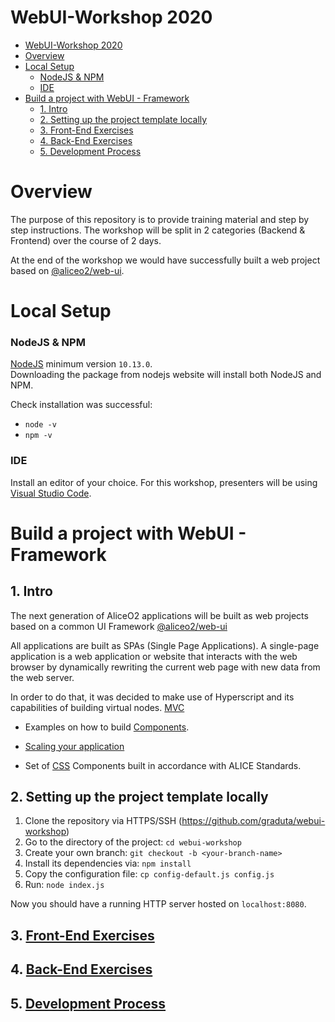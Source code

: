 # WebUI-Workshop 2020

- [WebUI-Workshop 2020](#webui-workshop-2020)
- [Overview](#overview)
- [Local Setup](#local-setup)
    - [NodeJS & NPM](#nodejs--npm)
    - [IDE](#ide)
- [Build a project with WebUI - Framework](#build-a-project-with-webui---framework)
  - [1. Intro](#1-intro)
  - [2. Setting up the project template locally](#2-setting-up-the-project-template-locally)
  - [3. Front-End Exercises](#3-front-end-exercises)
  - [4. Back-End Exercises](#4-back-end-exercises)
  - [5. Development Process](#5-development-process)

# Overview

The purpose of this repository is to provide training material and step by step instructions. The workshop will be split in 2 categories (Backend & Frontend) over the course of 2 days. 

At the end of the workshop we would have successfully built a web project based on [@aliceo2/web-ui](https://www.npmjs.com/package/@aliceo2/web-ui).

# Local Setup

### NodeJS & NPM
[NodeJS](https://nodejs.org/en/) minimum version `10.13.0`. </br>
Downloading the package from nodejs website will install both NodeJS and NPM.

Check installation was successful: 
* `node -v`
* `npm -v`

### IDE
Install an editor of your choice. For this workshop, presenters will be using [Visual Studio Code](https://code.visualstudio.com).

# Build a project with WebUI - Framework

## 1. Intro
The next generation of AliceO2 applications will be built as web projects based on a common UI Framework [@aliceo2/web-ui](https://www.npmjs.com/package/@aliceo2/web-ui)

All applications are built as SPAs (Single Page Applications). A single-page application is a web application or website that interacts with the web browser by dynamically rewriting the current web page with new data from the web server.

In order to do that, it was decided to make use of Hyperscript and its capabilities of building virtual nodes. [MVC](https://github.com/AliceO2Group/WebUi/blob/dev/Framework/docs/guide/template-engine.md)

*  Examples on how to build [Components](https://github.com/AliceO2Group/WebUi/blob/dev/Framework/docs/guide/components.md).

* [Scaling your application](https://github.com/AliceO2Group/WebUi/blob/dev/Framework/docs/guide/components.md)

* Set of [CSS](https://aliceo2group.github.io/WebUi/Framework/docs/reference/frontend-css.html) Components built in accordance with ALICE Standards. 

## 2. Setting up the project template locally

1. Clone the repository via HTTPS/SSH (https://github.com/graduta/webui-workshop)
2. Go to the directory of the project: `cd webui-workshop`
3. Create your own branch: `git checkout -b <your-branch-name>`
4. Install its dependencies via: `npm install`
5. Copy the configuration file: `cp config-default.js config.js`
6. Run: `node index.js`

Now you should have a running HTTP server hosted on `localhost:8080`.

## 3. [Front-End Exercises](docs/WORKSHOP_FRONTEND.md)
## 4. [Back-End Exercises](docs/WORKSHOP_BACKEND.md)
## 5. [Development Process](docs/DEVELOPMENT_PROCESS.md)